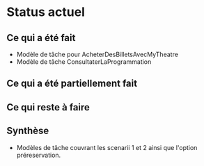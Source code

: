 # Status actuel

## Ce qui a été fait

* Modèle de tâche pour AcheterDesBilletsAvecMyTheatre
* Modèle de tâche ConsultaterLaProgrammation


## Ce qui a été partiellement fait


## Ce qui reste à faire


## Synthèse
* Modèles de tâche couvrant les scenarii 1 et 2 ainsi que l'option préreservation.
